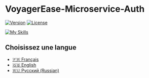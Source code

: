 # VoyagerEase-Microservice-Auth

[![Version](https://img.shields.io/badge/version-1.0.0-blue.svg)](https://github.com/voyagerease/microservice-planification)
[![License](https://img.shields.io/badge/license-MIT-green.svg)](https://opensource.org/licenses/MIT)

[![My Skills](https://skillicons.dev/icons?i=nestjs,typescript&perline=4)](https://skillicons.dev)

## Choisissez une langue

- [🇫🇷 Français](./readmes/README_fr.md)
- [🇬🇧 English](./readmes/README_en.md)
- [🇷🇺 Русский (Russian)](./readmes/README_ru.md)
